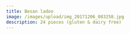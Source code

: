 ```yaml
---
title: Besan ladoo
image: /images/upload/img_20171206_083258.jpg
description: 24 pieces (gluten & dairy free)
---
```

